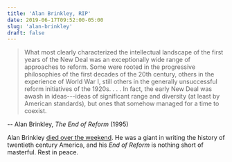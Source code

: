 ```yaml
---
title: 'Alan Brinkley, RIP'
date: 2019-06-17T09:52:00-05:00
slug: 'alan-brinkley'
draft: false
---
```


> What most clearly characterized the intellectual landscape of the first years of the New Deal was an exceptionally wide range of approaches to reform. Some were rooted in the progressive philosophies of the first decades of the 20th century, others in the experience of World War I, still others in the generally unsuccessful reform initiatives of the 1920s. . . . In fact, the early New Deal was awash in ideas---ideas of significant range and diversity (at least by American standards), but ones that somehow managed for a time to coexist.

-- Alan Brinkley, _The End of Reform_ (1995)

Alan Brinkley [died over the weekend](https://www.nytimes.com/2019/06/17/obituaries/alan-brinkley-leading-historian-of-20th-century-america-dies-at-70.html). He was a giant in writing the history of twentieth century America, and his _End of Reform_ is nothing short of masterful. Rest in peace.